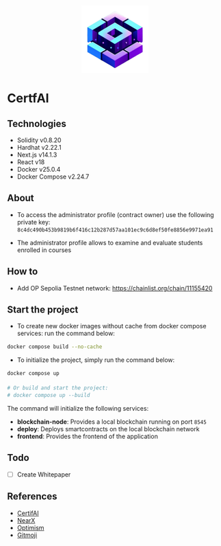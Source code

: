 <p align="center">
  <img src="frontend/public/images/logo.png" />
</p>

# CertfAI

## Technologies

- Solidity v0.8.20
- Hardhat v2.22.1
- Next.js v14.1.3
- React v18
- Docker v25.0.4
- Docker Compose v2.24.7

## About

- To access the administrator profile (contract owner) use the following private key: `8c4dc490b453b9819b6f416c12b287d57aa101ec9c6d8ef50fe8856e9971ea91`

- The administrator profile allows to examine and evaluate students enrolled in courses

## How to

- Add OP Sepolia Testnet network: <https://chainlist.org/chain/11155420>


## Start the project

- To create new docker images without cache from docker compose services: run the command below:

```sh
docker compose build --no-cache
```

- To initialize the project, simply run the command below:

```sh
docker compose up

# Or build and start the project:
# docker compose up --build
```

The command will initialize the following services:

- **blockchain-node**: Provides a local blockchain running on port `8545`
- **deploy**: Deploys smartcontracts on the local blockchain network
- **frontend**: Provides the frontend of the application

## Todo

- [ ] Create Whitepaper

## References

- [CertifAI](https://certifai-optimism-psi.vercel.app)
- [NearX](https://nearx.com.br)
- [Optimism](https://www.optimism.io)
- [Gitmoji](https://github.com/carloscuesta/gitmoji)
